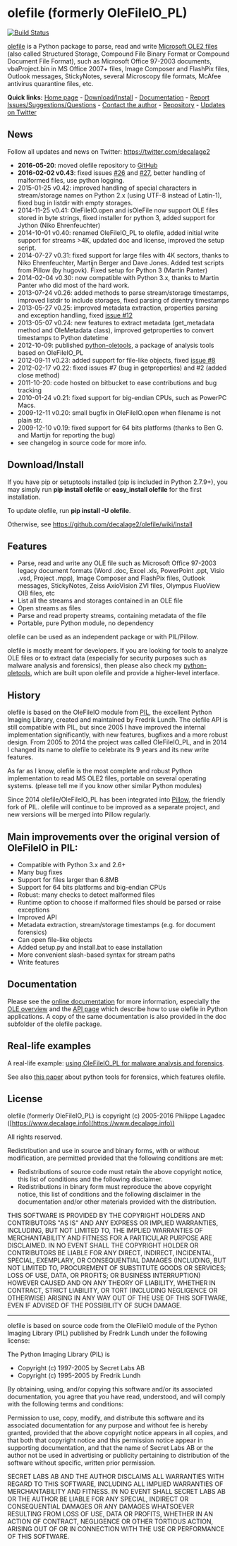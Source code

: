 olefile (formerly OleFileIO_PL)
===============================

[![Build Status](https://travis-ci.org/decalage2/olefile.svg?branch=master)](https://travis-ci.org/decalage2/olefile)

[olefile](https://www.decalage.info/olefile) is a Python package to parse, read and write
[Microsoft OLE2 files](http://en.wikipedia.org/wiki/Compound_File_Binary_Format)
(also called Structured Storage, Compound File Binary Format or Compound Document File Format),
such as Microsoft Office 97-2003 documents, vbaProject.bin in MS Office 2007+ files, Image Composer
and FlashPix files, Outlook messages, StickyNotes, several Microscopy file formats, McAfee antivirus quarantine files,
etc.


**Quick links:** [Home page](https://www.decalage.info/olefile) -
[Download/Install](https://github.com/decalage2/olefile/wiki/Install) -
[Documentation](https://github.com/decalage2/olefile/wiki) -
[Report Issues/Suggestions/Questions](https://github.com/decalage2/olefile/issues) -
[Contact the author](https://www.decalage.info/contact) -
[Repository](https://github.com/decalage2/olefile) -
[Updates on Twitter](https://twitter.com/decalage2)


News
----

Follow all updates and news on Twitter: <https://twitter.com/decalage2>

- **2016-05-20**: moved olefile repository to [GitHub](https://github.com/decalage2/olefile)
- **2016-02-02 v0.43**: fixed issues [#26](https://github.com/decalage2/olefile/issues/26)
    and [#27](https://github.com/decalage2/olefile/issues/27),
    better handling of malformed files, use python logging.
- 2015-01-25 v0.42: improved handling of special characters in stream/storage names on Python 2.x (using UTF-8
    instead of Latin-1), fixed bug in listdir with empty storages.
- 2014-11-25 v0.41: OleFileIO.open and isOleFile now support OLE files stored in byte strings, fixed installer for
    python 3, added support for Jython (Niko Ehrenfeuchter)
- 2014-10-01 v0.40: renamed OleFileIO_PL to olefile, added initial write support for streams >4K, updated doc and
    license, improved the setup script.
- 2014-07-27 v0.31: fixed support for large files with 4K sectors, thanks to Niko Ehrenfeuchter, Martijn Berger and
    Dave Jones. Added test scripts from Pillow (by hugovk). Fixed setup for Python 3 (Martin Panter)
- 2014-02-04 v0.30: now compatible with Python 3.x, thanks to Martin Panter who did most of the hard work.
- 2013-07-24 v0.26: added methods to parse stream/storage timestamps, improved listdir to include storages, fixed
    parsing of direntry timestamps
- 2013-05-27 v0.25: improved metadata extraction, properties parsing and exception handling, fixed
    [issue #12](https://github.com/decalage2/olefile/issue/12)
- 2013-05-07 v0.24: new features to extract metadata (get\_metadata method and OleMetadata class), improved
    getproperties to convert timestamps to Python datetime
- 2012-10-09: published [python-oletools](https://www.decalage.info/python/oletools), a package of analysis tools based
    on OleFileIO_PL
- 2012-09-11 v0.23: added support for file-like objects, fixed [issue #8](https://github.com/decalage2/olefile/issue/8)
- 2012-02-17 v0.22: fixed issues #7 (bug in getproperties) and #2 (added close method)
- 2011-10-20: code hosted on bitbucket to ease contributions and bug tracking
- 2010-01-24 v0.21: fixed support for big-endian CPUs, such as PowerPC Macs.
- 2009-12-11 v0.20: small bugfix in OleFileIO.open when filename is not plain str.
- 2009-12-10 v0.19: fixed support for 64 bits platforms (thanks to Ben G. and Martijn for reporting the bug)
- see changelog in source code for more info.

Download/Install
----------------

If you have pip or setuptools installed (pip is included in Python 2.7.9+), you may simply run **pip install olefile**
or **easy_install olefile** for the first installation.

To update olefile, run **pip install -U olefile**.

Otherwise, see https://github.com/decalage2/olefile/wiki/Install

Features
--------

- Parse, read and write any OLE file such as Microsoft Office 97-2003 legacy document formats (Word .doc, Excel .xls,
    PowerPoint .ppt, Visio .vsd, Project .mpp), Image Composer and FlashPix files, Outlook messages, StickyNotes,
    Zeiss AxioVision ZVI files, Olympus FluoView OIB files, etc
- List all the streams and storages contained in an OLE file
- Open streams as files
- Parse and read property streams, containing metadata of the file
- Portable, pure Python module, no dependency

olefile can be used as an independent package or with PIL/Pillow.

olefile is mostly meant for developers. If you are looking for tools to analyze OLE files or to extract data (especially
for security purposes such as malware analysis and forensics), then please also check my
[python-oletools](https://www.decalage.info/python/oletools), which are built upon olefile and provide a higher-level interface.


History
-------

olefile is based on the OleFileIO module from [PIL](http://www.pythonware.com/products/pil/index.htm), the excellent
Python Imaging Library, created and maintained by Fredrik Lundh. The olefile API is still compatible with PIL, but
since 2005 I have improved the internal implementation significantly, with new features, bugfixes and a more robust
design. From 2005 to 2014 the project was called OleFileIO_PL, and in 2014 I changed its name to olefile to celebrate
its 9 years and its new write features.

As far as I know, olefile is the most complete and robust Python implementation to read MS OLE2 files, portable on
several operating systems. (please tell me if you know other similar Python modules)

Since 2014 olefile/OleFileIO_PL has been integrated into [Pillow](http://python-imaging.github.io/), the friendly fork
of PIL. olefile will continue to be improved as a separate project, and new versions will be merged into Pillow
regularly.


Main improvements over the original version of OleFileIO in PIL:
----------------------------------------------------------------

- Compatible with Python 3.x and 2.6+
- Many bug fixes
- Support for files larger than 6.8MB
- Support for 64 bits platforms and big-endian CPUs
- Robust: many checks to detect malformed files
- Runtime option to choose if malformed files should be parsed or raise exceptions
- Improved API
- Metadata extraction, stream/storage timestamps (e.g. for document forensics)
- Can open file-like objects
- Added setup.py and install.bat to ease installation
- More convenient slash-based syntax for stream paths
- Write features

Documentation
-------------

Please see the [online documentation](https://github.com/decalage2/olefile/wiki) for more information,
especially the [OLE overview](https://github.com/decalage2/olefile/wiki/OLE_Overview) and the
[API page](https://github.com/decalage2/olefile/wiki/API) which describe how to use olefile in Python applications.
A copy of the same documentation is also provided in the doc subfolder of the olefile package.


## Real-life examples ##

A real-life example: [using OleFileIO_PL for malware analysis and forensics](http://blog.gregback.net/2011/03/using-remnux-for-forensic-puzzle-6/).

See also [this paper](https://computer-forensics.sans.org/community/papers/gcfa/grow-forensic-tools-taxonomy-python-libraries-helpful-forensic-analysis_6879) about python tools for forensics, which features olefile.


License
-------

olefile (formerly OleFileIO_PL) is copyright (c) 2005-2016 Philippe Lagadec
([https://www.decalage.info](https://www.decalage.info))

All rights reserved.

Redistribution and use in source and binary forms, with or without modification,
are permitted provided that the following conditions are met:

 * Redistributions of source code must retain the above copyright notice, this
   list of conditions and the following disclaimer.
 * Redistributions in binary form must reproduce the above copyright notice,
   this list of conditions and the following disclaimer in the documentation
   and/or other materials provided with the distribution.

THIS SOFTWARE IS PROVIDED BY THE COPYRIGHT HOLDERS AND CONTRIBUTORS "AS IS" AND
ANY EXPRESS OR IMPLIED WARRANTIES, INCLUDING, BUT NOT LIMITED TO, THE IMPLIED
WARRANTIES OF MERCHANTABILITY AND FITNESS FOR A PARTICULAR PURPOSE ARE
DISCLAIMED. IN NO EVENT SHALL THE COPYRIGHT HOLDER OR CONTRIBUTORS BE LIABLE
FOR ANY DIRECT, INDIRECT, INCIDENTAL, SPECIAL, EXEMPLARY, OR CONSEQUENTIAL
DAMAGES (INCLUDING, BUT NOT LIMITED TO, PROCUREMENT OF SUBSTITUTE GOODS OR
SERVICES; LOSS OF USE, DATA, OR PROFITS; OR BUSINESS INTERRUPTION) HOWEVER
CAUSED AND ON ANY THEORY OF LIABILITY, WHETHER IN CONTRACT, STRICT LIABILITY,
OR TORT (INCLUDING NEGLIGENCE OR OTHERWISE) ARISING IN ANY WAY OUT OF THE USE
OF THIS SOFTWARE, EVEN IF ADVISED OF THE POSSIBILITY OF SUCH DAMAGE.


----------

olefile is based on source code from the OleFileIO module of the Python Imaging Library (PIL) published by Fredrik
Lundh under the following license:

The Python Imaging Library (PIL) is

- Copyright (c) 1997-2005 by Secret Labs AB
- Copyright (c) 1995-2005 by Fredrik Lundh

By obtaining, using, and/or copying this software and/or its associated documentation, you agree that you have read,
understood, and will comply with the following terms and conditions:

Permission to use, copy, modify, and distribute this software and its associated documentation for any purpose and
without fee is hereby granted, provided that the above copyright notice appears in all copies, and that both that
copyright notice and this permission notice appear in supporting documentation, and that the name of Secret Labs AB or
the author not be used in advertising or publicity pertaining to distribution of the software without specific, written
prior permission.

SECRET LABS AB AND THE AUTHOR DISCLAIMS ALL WARRANTIES WITH REGARD TO THIS SOFTWARE, INCLUDING ALL IMPLIED WARRANTIES
OF MERCHANTABILITY AND FITNESS. IN NO EVENT SHALL SECRET LABS AB OR THE AUTHOR BE LIABLE FOR ANY SPECIAL, INDIRECT OR
CONSEQUENTIAL DAMAGES OR ANY DAMAGES WHATSOEVER RESULTING FROM LOSS OF USE, DATA OR PROFITS, WHETHER IN AN ACTION OF
CONTRACT, NEGLIGENCE OR OTHER TORTIOUS ACTION, ARISING OUT OF OR IN CONNECTION WITH THE USE OR PERFORMANCE OF THIS
SOFTWARE.
